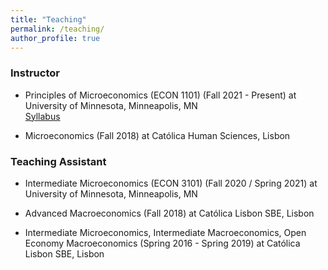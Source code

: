 ```yaml
---
title: "Teaching"
permalink: /teaching/
author_profile: true
---
```


### Instructor

- Principles of Microeconomics (ECON 1101) (Fall 2021 - Present) at University of Minnesota, Minneapolis, MN \
  [Syllabus](/assets/teaching/syllabi/Syllabus_Fall2023.pdf)
  
- Microeconomics (Fall 2018) at Católica Human Sciences, Lisbon


### Teaching Assistant

- Intermediate Microeconomics (ECON 3101) (Fall 2020 / Spring 2021) at University of Minnesota, Minneapolis, MN

- Advanced Macroeconomics (Fall 2018) at Católica Lisbon SBE, Lisbon

- Intermediate Microeconomics, Intermediate Macroeconomics, Open Economy Macroeconomics (Spring 2016 - Spring 2019) at Católica Lisbon SBE, Lisbon


